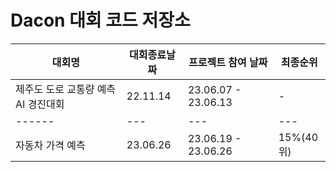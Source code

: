 # Dacon 대회 코드 저장소 

|대회명 | 대회종료날짜  |  프로젝트 참여 날짜 |  최종순위 | 
|------|---|---| ---| 
|제주도 도로 교통량 예측 AI 경진대회| 22.11.14 | 23.06.07 - 23.06.13 | - |
|------|---|---| ---| 
|자동차 가격 예측 | 23.06.26 | 23.06.19 - 23.06.26| 15%(40위) |
